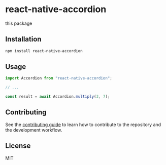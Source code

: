 # react-native-accordion

this package

## Installation

```sh
npm install react-native-accordion
```

## Usage

```js
import Accordion from "react-native-accordion";

// ...

const result = await Accordion.multiply(3, 7);
```

## Contributing

See the [contributing guide](CONTRIBUTING.md) to learn how to contribute to the repository and the development workflow.

## License

MIT
